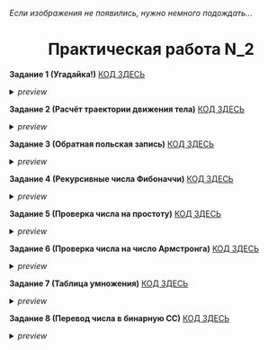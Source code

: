 <i>Если изображения не появились, нужно немного подождать...</i>
<h1 align="center">Практическая работа N_2</h1>

<b>Задание 1 (Угадайка!)</b> [КОД ЗДЕСЬ](https://github.com/Vladus19Play/go_projects/blob/pr_2/practice_2/random_num/random_num.go)
<details><summary><i>preview</i></summary><img src="https://github.com/user-attachments/assets/0a331592-481d-4951-acae-b93b5abe9c4d"><img src="https://github.com/user-attachments/assets/cdfb15f4-f2ed-4312-956e-8cc550d69687"></details>

<b>Задание 2 (Расчёт траектории движения тела)</b> [КОД ЗДЕСЬ](https://github.com/Vladus19Play/go_projects/blob/pr_2/practice_2/traektoria/traektoria.go)
<details><summary><i>preview</i></summary><img src="https://github.com/user-attachments/assets/12d633c0-f618-4729-bccd-49ec5434cd64"><img src="https://github.com/user-attachments/assets/fb06b3d6-028b-4733-97dd-14d48253ea75"></details>

<b>Задание 3 (Обратная польская запись)</b> [КОД ЗДЕСЬ](https://github.com/Vladus19Play/go_projects/blob/pr_2/practice_2/rpn/rpn.go)
<details><summary><i>preview</i></summary><img src="https://github.com/user-attachments/assets/7bab3dfe-1f04-4c2f-86d2-6c050dfd1575"><img src="https://github.com/user-attachments/assets/5eff1473-e511-4d6f-92e2-dc2a1e8a51a9"></details>

<b>Задание 4 (Рекурсивные числа Фибоначчи)</b> [КОД ЗДЕСЬ](https://github.com/Vladus19Play/go_projects/blob/pr_2/practice_2/recur_fib/recur_fib.go)
<details><summary><i>preview</i></summary><img src="https://github.com/user-attachments/assets/63c16c7c-b597-4938-b7f4-8c27710df88a"><img src="https://github.com/user-attachments/assets/52fe4186-0991-4751-8474-3e1245d5e7bd"></details>

<b>Задание 5 (Проверка числа на простоту)</b> [КОД ЗДЕСЬ](https://github.com/Vladus19Play/go_projects/blob/pr_2/practice_2/prost_num/prost_num.go)
<details><summary><i>preview</i></summary><img src="https://github.com/user-attachments/assets/30342bab-2e5a-4fcb-a660-d418ad2a0246"><img src="https://github.com/user-attachments/assets/e9f99187-4005-44a7-9376-435b9f339b94"></details>

<b>Задание 6 (Проверка числа на число Армстронга)</b> [КОД ЗДЕСЬ](https://github.com/Vladus19Play/go_projects/blob/pr_2/practice_2/arm_num/arm_num.go)
<details><summary><i>preview</i></summary><img src="https://github.com/user-attachments/assets/b5769925-8f72-445f-8060-b98333844f1d"><img src="https://github.com/user-attachments/assets/cd8cfeda-e2ac-433b-a4cf-47e9f7ba1873"></details>

<b>Задание 7 (Таблица умножения)</b> [КОД ЗДЕСЬ](https://github.com/Vladus19Play/go_projects/blob/pr_2/practice_2/mult_table/mult_table.go)
<details><summary><i>preview</i></summary><img src="https://github.com/user-attachments/assets/01e5894b-f544-4f16-93f7-879c51f0ac19"><img src="https://github.com/user-attachments/assets/983c745f-f381-4da3-8b41-4686557a2d00"></details>

<b>Задание 8 (Перевод числа в бинарную СС)</b> [КОД ЗДЕСЬ](https://github.com/Vladus19Play/go_projects/blob/pr_2/practice_2/bin_num/bin_num.go)
<details><summary><i>preview</i></summary><img src=""><img src="https://github.com/user-attachments/assets/983c745f-f381-4da3-8b41-4686557a2d00"></details>
